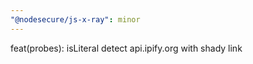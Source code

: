 ```yaml
---
"@nodesecure/js-x-ray": minor
---
```


feat(probes): isLiteral detect api.ipify.org with shady link

